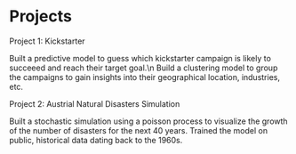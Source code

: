 # Projects

Project 1: Kickstarter

Built a predictive model to guess which kickstarter campaign is likely to succeeed and reach their target goal.\n 
Build a clustering model to group the campaigns to gain insights into their geographical location, industries, etc.



Project 2: Austrial Natural Disasters Simulation

Built a stochastic simulation using a poisson process to visualize the growth of the number of disasters for the next 40 years. 
Trained the model on public, historical data dating back to the 1960s. 
